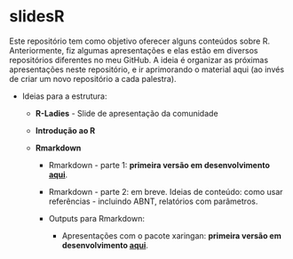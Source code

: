 # slidesR

Este repositório tem como objetivo oferecer alguns conteúdos sobre R. Anteriormente, fiz algumas apresentações e elas estão em diversos repositórios diferentes no meu GitHub. A ideia é organizar as próximas apresentações neste repositório, e ir aprimorando o material aqui (ao invés de criar um novo repositório a cada palestra).


- Ideias para a estrutura:

  - __R-Ladies__ - Slide de apresentação da comunidade
  
  - __Introdução ao R__
  
  - __Rmarkdown__

    - Rmarkdown - parte 1: __primeira versão em desenvolvimento [aqui](https://beatrizmilz.github.io/slidesR/rmarkdown/index.html)__.
    
    - Rmarkdown - parte 2: em breve. Ideias de conteúdo: como usar referências - incluindo ABNT, relatórios com parâmetros. 
    
    - Outputs para Rmarkdown:
    
      -  Apresentações com o pacote xaringan: __primeira versão em desenvolvimento [aqui](https://beatrizmilz.github.io/slidesR/xaringan/index.html)__.
    

    


